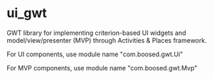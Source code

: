 ui_gwt
======

GWT library for implementing criterion-based UI widgets and model/view/presenter (MVP) through Activities & Places framework.

For UI components, use module name "com.boosed.gwt.Ui"

For MVP components, use module name "com.boosed.gwt.Mvp"
